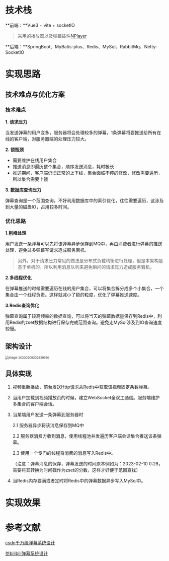 # 技术栈

**前端：**Vue3 + vite + socketIO

> 采用的播放器以及弹幕插件<a href="https://nplayer.js.org/">NPlayer</a>

**后端：**SpringBoot、MyBatis-plus、Redis、MySql、RabbitMq、Netty-SocketIO

# 实现思路

## 技术难点与优化方案

### 技术难点

**1. 请求压力**

当发送弹幕的用户变多，服务器将会处理较多的弹幕，1条弹幕将要推送给所有在线的客户端，对服务器端的处理压力较大。

**2. 锁瓶颈**

- 需要维护在线用户集合
- 推送消息即遍历整个集合，顺序发送消息，耗时极长 
- 推送期间，客户端仍旧正常的上下线，集合面临不停的修改，修改需要遍历，所以集合需要上锁

**3. 数据库查询压力**

弹幕查询是一个范围查询，不好利用数据库中的索引优化，往往需要遍历，这涉及到大量的磁盘IO，占用较多时间。

### 优化思路

**1.削峰处理**

用户发送一条弹幕可以先将该弹幕异步保存到MQ中，再由消费者进行弹幕的推送处理，避免过多弹幕写请求造成服务宕机。

> 另外，对于请求压力常见的做法是分布式负载均衡进行处理，但是本架构是基于单机的，所以利用消息队列来避免瞬间的请求压力造成服务宕机。

**2.多线程优化**

在弹幕推送的时候需要遍历在线的用户集合，可以将集合拆分成多个小集合，一个集合由一个线程负责。这样就减小了锁的粒度，优化了弹幕推送速度。

**3.Redis查询优化**

弹幕查询属于较高频率的数据查询，可以将当天的弹幕数据量保存到Redis中，利用Redis的zset数据结构进行保存完成范围查询。避免走MySql涉及到IO查询速度较慢。

## 架构设计

<img src="https://lian-tuchuang.oss-cn-beijing.aliyuncs.com/image-20230209232829760.png" alt="image-20230209232829760" style="zoom:67%;" />





## 具体实现

1. 视频重新播放，前台发送Http请求从Redis中获取该视频固定条数弹幕。

2. 当用户加载到视频播放页的时候，建立WebSocket全双工通信。服务端维护多集合的客户端会话。

3. 当某端用户发送一条弹幕到服务器时

   2.1 服务器异步将该消息保存到MQ中

   2.2 服务器消费方收到消息，使用线程池并发遍历客户端会话集合推送该条弹幕。

   2.3 使用一个专门的线程将消费的消息写入Redis中。

   （注意：弹幕消息的保存，弹幕发送的时间原本例如为：2023-02-10 0:28，需要将其转换为时间戳作为zset的分数，这样才好便于范围查找）

4. 当Redis内存要满或者定时将Redis中的弹幕数据异步写入MySql中。

# 实现效果

# 参考文献

<a href="https://blog.csdn.net/Wing_93/article/details/81587809?spm=1001.2101.3001.6650.4&utm_medium=distribute.pc_relevant.none-task-blog-2%7Edefault%7ECTRLIST%7ERate-4-81587809-blog-125664457.pc_relevant_3mothn_strategy_recovery&depth_1-utm_source=distribute.pc_relevant.none-task-blog-2%7Edefault%7ECTRLIST%7ERate-4-81587809-blog-125664457.pc_relevant_3mothn_strategy_recovery&utm_relevant_index=9">csdn千万级弹幕系统设计</a>

<a href="https://blog.csdn.net/sj15814963053/article/details/125664457">仿bilibili弹幕系统设计</a>